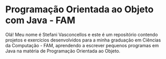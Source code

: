 # Programação Orientada ao Objeto com Java - FAM

Olá! Meu nome é Stefani Vasconcellos e este é um repositório contendo projetos e exercícios desenvolvidos para a minha graduação em Ciências da Computação - FAM, aprendendo a escrever pequenos programas em Java na matéria de Programação Orientada ao Objeto.
